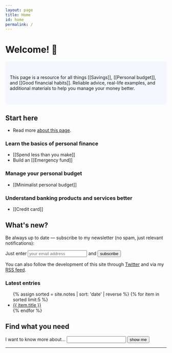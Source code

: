 ```yaml
---
layout: page
title: Home
id: home
permalink: /
---
```


# Welcome! 💸

<p style="padding: 3em 1em; background: #f5f7ff; border-radius: 4px;">
  This page is a resource for all things [[Savings]], [[Personal budget]], and [[Good financial habits]]. Reliable advice, real-life examples, and additional materials to help you manage your money better.
</p>

## Start here
- Read more <a class="internal-link" href="/about">about this page</a>.

### Learn the basics of personal finance
- [[Spend less than you make]]
- Build an [[Emergency fund]]

### Manage your personal budget
- [[Minimalist personal budget]]

### Understand banking products and services better
- [[Credit card]]

## What's new?
Be always up to date — subscribe to my newsletter (no spam, just relevant notifications):

<div id="revue-embed">
  <form action="https://www.getrevue.co/profile/htmm/add_subscriber" method="post" id="revue-form" name="revue-form"  target="_blank">
  <div class="revue-form-group">
    <label for="member_email">Just enter</label>
    <input class="revue-form-field" placeholder="your email address" type="email" name="member[email]" id="member_email"> and <input type="submit" value="subscribe" name="member[subscribe]" id="member_submit">
  </div>
  </form>
</div>

You can also follow the development of this site through <a href="https://twitter.com/ksobny/">Twitter</a> and via my <a href="https://howtomanage.money/feed.xml">RSS feed</a>.

<h3>Latest entries</h3>

<ul>
 {% assign sorted = site.notes | sort: 'date' | reverse %}
    {% for item in sorted limit:5 %}
    <li><a class="internal-link" href="{{ item.url }}">{{ item.title }}</a></li>
    {% endfor %}
</ul>

## Find what you need
<form action="https://howtomanage.money/_pages/search.html" method="get">
  <label for="search-box">I want to know more about...</label>
  <input type="text" id="search-box" class="revue-form-field" name="query">
  <input type="submit" value="show me">
</form>

<hr>
<style>
  .wrapper {
    max-width: 46em;
  }
</style>
